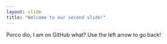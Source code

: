 ```yaml
---
layout: slide
title: "Welcome to our second slide!"
---
```

Porco dio, I am on GitHub what?
Use the left arrow to go back!